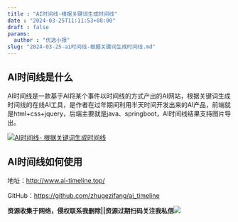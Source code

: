 ```yaml
---
title : "AI时间线-根据关键词生成时间线"
date : "2024-03-25T11:11:53+08:00"
draft : false
params:
  author : "优选小报"
slug: "2024-03-25-ai时间线-根据关键词生成时间线.md"
---
```


## AI时间线是什么

AI时间线是一款基于AI将某个事件以时间线的方式产出的AI网站，根据关键词生成时间线的在线AI工具，是作者在过年期间利用半天时间开发出来的AI产品，前端就是html+css+jquery，后端主要就是java、springboot，AI时间线结果支持图片导出。

[![AI时间线-
根据关键词生成时间线](//img7-1.zhekoulieshou.com/mmbiz_jpg/iaHBVewvSIbAjcr9g6TlCXSfiaDqkbzuEzKLIDInVkxavdSgeqDcyE4V6EWTCIxiaPylnyw5aOxic8v1w6zIDpnDDg/0)](//img7-1.zhekoulieshou.com/mmbiz_jpg/iaHBVewvSIbAjcr9g6TlCXSfiaDqkbzuEzKLIDInVkxavdSgeqDcyE4V6EWTCIxiaPylnyw5aOxic8v1w6zIDpnDDg/0)

## AI时间线如何使用

地址：http://www.ai-timeline.top/

GitHub：https://github.com/zhugezifang/ai_timeline

**资源收集于网络，侵权联系我删除||资源过期扫码关注我私信**![](//img7-1.zhekoulieshou.com/mmbiz_jpg/iaHBVewvSIbAjcr9g6TlCXSfiaDqkbzuEzp207hVzPqT4YGQOAazQ1KNHCeACbia5Lzq4Ckwibe48iar1q7lgVP1o3w/640?wx_fmt=jpeg&from=appmsg)


